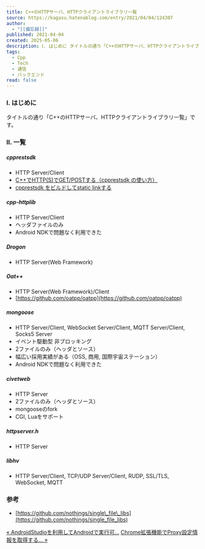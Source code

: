 ```yaml
---
title: C++のHTTPサーバ、HTTPクライアントライブラリ一覧
source: https://kagasu.hatenablog.com/entry/2021/04/04/124307
author:
  - "[[備忘録]]"
published: 2021-04-04
created: 2025-05-06
description: Ⅰ. はじめに タイトルの通り「C++のHTTPサーバ、HTTPクライアントライブラリ一覧」です。 Ⅱ. 一覧 cpprestsdk HTTP Server/Client C++でHTTP(S)でGET/POSTする（cpprestsdk の使い方） cpprestsdk をビルドしてstatic linkする cpp-httplib HTTP Server/Client ヘッダファイルのみ Android NDKで問題なく利用できた Drogon HTTP Server(Web Framework) Oat++ HTTP Server(Web Framework)/Client https:…
tags:
  - Cpp
  - Tech
  - 通信
  - バックエンド
read: false
---
```

### Ⅰ. はじめに

タイトルの通り「C++のHTTPサーバ、HTTPクライアントライブラリ一覧」です。

### Ⅱ. 一覧

##### cpprestsdk

- HTTP Server/Client
- [C++でHTTP(S)でGET/POSTする（cpprestsdk の使い方）](https://kagasu.hatenablog.com/entry/2017/10/07/190551)
- [cpprestsdk をビルドしてstatic linkする](https://kagasu.hatenablog.com/entry/2017/10/07/190551)

##### cpp-httplib

- HTTP Server/Client
- ヘッダファイルのみ
- Android NDKで問題なく利用できた

##### Drogon

- HTTP Server(Web Framework)

##### Oat++

- HTTP Server(Web Framework)/Client
- [https://github.com/oatpp/oatpp](https://github.com/oatpp/oatpp)

##### mongoose

- HTTP Server/Client, WebSocket Server/Client, MQTT Server/Client, Socks5 Server
- イベント駆動型 非ブロッキング
- 2ファイルのみ（ヘッダとソース）
- 幅広い採用実績がある（OSS, 商用, 国際宇宙ステーション）
- Android NDKで問題なく利用できた

##### civetweb

- HTTP Server
- 2ファイルのみ（ヘッダとソース）
- mongooseのfork
- CGI, Luaをサポート

##### httpserver.h

- HTTP Server

##### libhv

- HTTP Server/Client, TCP/UDP Server/Client, RUDP, SSL/TLS, WebSocket, MQTT

### 参考

- [https://github.com/nothings/single\_file\_libs](https://github.com/nothings/single_file_libs)

[« AndroidStudioを利用してAndroidで実行可…](https://kagasu.hatenablog.com/entry/2021/04/04/181813) [Chrome拡張機能でProxy設定情報を取得する… »](https://kagasu.hatenablog.com/entry/2021/04/01/140120)